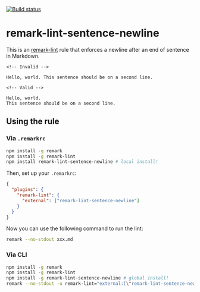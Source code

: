 [![Build
status](https://travis-ci.org/chcokr/mdast-lint-sentence-newline.svg)](https://travis-ci.org/chcokr/mdast-lint-sentence-newline)

# remark-lint-sentence-newline

This is an [remark-lint](https://github.com/wooorm/remark-lint) rule that enforces
a newline after an end of sentence in Markdown.

```Text
<!-- Invalid -->

Hello, world. This sentence should be on a second line.

<!-- Valid -->

Hello, world.
This sentence should be on a second line.
```

## Using the rule

### Via `.remarkrc`

```bash
npm install -g remark
npm install -g remark-lint
npm install remark-lint-sentence-newline # local install!
```

Then, set up your `.remarkrc`:

```JSON
{
  "plugins": {
    "remark-lint": {
      "external": ["remark-lint-sentence-newline"]
    }
  }
}
```

Now you can use the following command to run the lint:

```bash
remark --no-stdout xxx.md
```

### Via CLI

```bash
npm install -g remark
npm install -g remark-lint
npm install -g remark-lint-sentence-newline # global install!
remark --no-stdout -u remark-lint="external:[\"remark-lint-sentence-newline\"]" xxx.md
```
